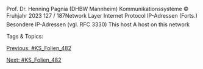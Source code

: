 Prof. Dr. Henning Pagnia (DHBW Mannheim) Kommunikationssysteme © Fruhjahr 2023 127 / 187Network Layer Internet Protocol
IP-Adressen (Forts.)
Besondere IP-Adressen (vgl. RFC 3330)
This host
A host on this network

   Tags & Topics:
   

[Previous: #KS_Folien_482](KS_Folien_482.md)

[Next: #KS_Folien_482](KS_Folien_482.md)